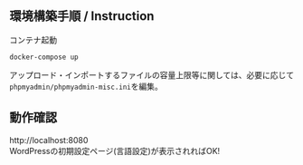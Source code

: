 ## 環境構築手順 / Instruction

コンテナ起動
```
docker-compose up
```

アップロード・インポートするファイルの容量上限等に関しては、必要に応じて`phpmyadmin/phpmyadmin-misc.ini`を編集。

## 動作確認
http://localhost:8080  
WordPressの初期設定ページ(言語設定)が表示されればOK!